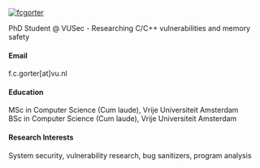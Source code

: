 

[![fcgorter](https://img.shields.io/badge/fcgorter-github-blue?logo=github)](https://github.com/fcgorter)

PhD Student @ VUSec - Researching C/C++ vulnerabilities and memory safety

#### Email
f.c.gorter[at]vu.nl

#### Education
MSc in Computer Science (Cum laude), Vrije Universiteit Amsterdam\
BSc in Computer Science (Cum laude), Vrije Universiteit Amsterdam

#### Research Interests
System security, vulnerability research, bug sanitizers, program analysis

